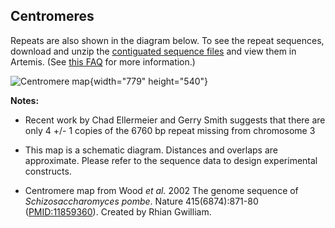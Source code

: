 ## Centromeres

Repeats are also shown in the diagram below. To see the repeat
sequences, download and unzip the [contiguated sequence files](https://www.pombase.org/data/genome_sequence_and_features/artemis_files/)
and view them in Artemis. (See
[this FAQ](/faq/is-there-an-equivalent-to-the-artemis-java-applet-in-pombase) for more
information.)

![Centromere map](assets/centromeremapping.gif){width="779" height="540"}

**Notes:**

  - Recent work by Chad Ellermeier and Gerry Smith suggests that
    there are only 4 +/- 1 copies of the 6760 bp repeat missing from
    chromosome 3

  - This map is a schematic diagram. Distances and overlaps are
    approximate. Please refer to the sequence data to design experimental
    constructs.

  - Centromere map from  Wood *et al.* 2002 The genome sequence of *Schizosaccharomyces pombe*.
    Nature 415(6874):871-80 ([PMID:11859360](http://www.ncbi.nlm.nih.gov/pubmed/11859360)). Created by Rhian Gwilliam.

[cen1]: https://www.pombase.org/jbrowse/?loc=I%3A3753680..3789414&tracks=DNA%2CForward%20strand%20features%2CReverse%20strand%20features&highlight=
[cen2]: https://www.pombase.org/jbrowse/?loc=II%3A1602261..1644744&tracks=DNA%2CForward%20strand%20features%2CReverse%20strand%20features&highlight=
[cen3]: https://www.pombase.org/jbrowse/?loc=III%3A1070899..1136998&tracks=DNA%2CForward%20strand%20features%2CReverse%20strand%20features&highlight=

